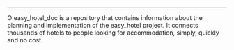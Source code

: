 ___

O easy_hotel_doc is a repository that contains information about the planning and implementation of the easy_hotel project. It connects thousands of hotels to people looking for accommodation, simply, quickly and no cost.